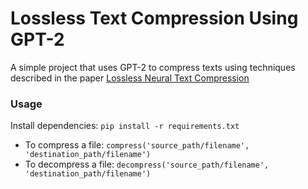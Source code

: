 # Lossless Text Compression Using GPT-2

A simple project that uses GPT-2 to compress texts using techniques described in the paper [Lossless Neural Text Compression](https://web.stanford.edu/class/archive/cs/cs224n/cs224n.1224/reports/custom_116635402.pdf) 

### Usage
Install dependencies:
`pip install -r requirements.txt`

- To compress a file:
`compress('source_path/filename', 'destination_path/filename')`
- To decompress a file:
`decompress('source_path/filename', 'destination_path/filename')`


